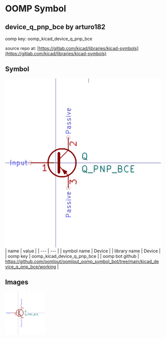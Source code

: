 # OOMP Symbol  
## device_q_pnp_bce  by arturo182  
  
oomp key: oomp_kicad_device_q_pnp_bce  
  
source repo at: [https://gitlab.com/kicad/libraries/kicad-symbols](https://gitlab.com/kicad/libraries/kicad-symbols)  
## Symbol  
  
[![working.png](working_600.png)](working.png)  
| name | value | 
| --- | --- | 
| symbol name | Device | 
| library name | Device | 
| oomp key | oomp_kicad_device_q_pnp_bce | 
| oomp bot github | https://github.com/oomlout/oomlout_oomp_symbol_bot/tree/main/kicad_device_q_pnp_bce/working | 
## Images  
  
[![working.png](working_140.png)](working.png)  
